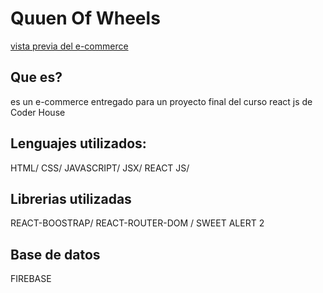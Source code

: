# Quuen Of Wheels
[vista previa del e-commerce](Animation.gif)

## Que es?
es un e-commerce entregado para un proyecto final del curso react js de Coder House

## Lenguajes utilizados:
HTML/
CSS/
JAVASCRIPT/
JSX/
REACT JS/

## Librerias utilizadas
REACT-BOOSTRAP/
REACT-ROUTER-DOM /
SWEET ALERT 2

## Base de datos
FIREBASE
